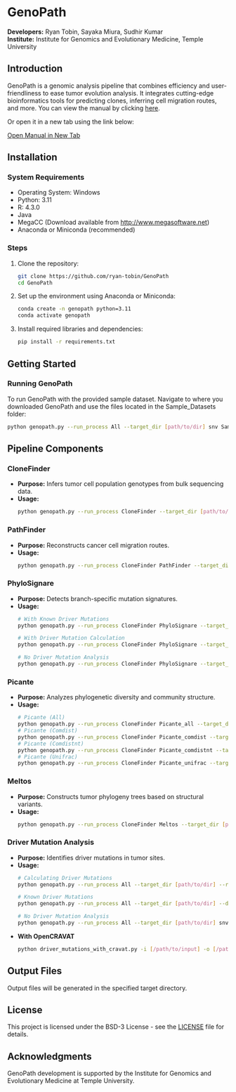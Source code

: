 # GenoPath

**Developers:** Ryan Tobin, Sayaka Miura, Sudhir Kumar  
**Institute:** Institute for Genomics and Evolutionary Medicine, Temple University  

## Introduction

GenoPath is a genomic analysis pipeline that combines efficiency and user-friendliness to ease tumor evolution analysis. It integrates cutting-edge bioinformatics tools for predicting clones, inferring cell migration routes, and more. You can view the manual by clicking [here](GenoPath_Manual.pdf).

Or open it in a new tab using the link below:

<a href="GenoPath_Manual.pdf" target="_blank">Open Manual in New Tab</a>

## Installation
### System Requirements

- Operating System: Windows
- Python: 3.11
- R: 4.3.0
- Java
- MegaCC (Download available from http://www.megasoftware.net)
- Anaconda or Miniconda (recommended)

### Steps

1. Clone the repository:
    ```sh
    git clone https://github.com/ryan-tobin/GenoPath
    cd GenoPath
    ```

2. Set up the environment using Anaconda or Miniconda:
    ```sh
    conda create -n genopath python=3.11
    conda activate genopath
    ```

3. Install required libraries and dependencies:
    ```sh
    pip install -r requirements.txt
    ```

## Getting Started

### Running GenoPath

To run GenoPath with the provided sample dataset. Navigate to where you downloaded GenoPath and use the files located in the Sample_Datasets folder:
```sh
python genopath.py --run_process All --target_dir [path/to/dir] snv Sample_Datasets/input.tsv --max_graphs_per_tree 50 --control_file Sample_Datasets/control.txt --abundance_weighted True --sv_file Sample_Datasets/sv.txt
```

## Pipeline Components

### CloneFinder

- **Purpose:** Infers tumor cell population genotypes from bulk sequencing data.
- **Usage:** 
    ```sh
    python genopath.py --run_process CloneFinder --target_dir [path/to/dir] snv [path/to/input.tsv]
    ```

### PathFinder

- **Purpose:** Reconstructs cancer cell migration routes.
- **Usage:**
    ```sh
    python genopath.py --run_process CloneFinder PathFinder --target_dir [path/to/dir] snv [path/to/input.tsv] --primary [tumor] --max_graphs_per_tree [int]
    ```

### PhyloSignare

- **Purpose:** Detects branch-specific mutation signatures.
- **Usage:**
    ```sh
    # With Known Driver Mutations
    python genopath.py --run_process CloneFinder PhyloSignare --target_dir [path/to/dir] --driver_mutation_file [path/to/file] snv [path/to/input.tsv] [path/to/control_file]

    # With Driver Mutation Calculation
    python genopath.py --run_process CloneFinder PhyloSignare --target_dir [path/to/dir] --ref_alt_file [path/to/file] --tool CGI --email [email] --token [token] --cancer_type_input [cancer_type] snv [path/to/input.tsv] [path/to/control_file]

    # No Driver Mutation Analysis
    python genopath.py --run_process CloneFinder PhyloSignare --target_dir [path/to/dir] snv [path/to/input.tsv] [path/to/control_file]
    ```

### Picante

- **Purpose:** Analyzes phylogenetic diversity and community structure.
- **Usage:**
    ```sh
    # Picante (All)
    python genopath.py --run_process CloneFinder Picante_all --target_dir [path/to/dir] snv [path/to/input.tsv] --abundance_weighted [True/False]
    # Picante (Comdist)
    python genopath.py --run_process CloneFinder Picante_comdist --target_dir [path/to/dir] snv [path/to/input.tsv] --abundance_weighted [True/False]
    # Picante (Comdistnt)
    python genopath.py --run_process CloneFinder Picante_comdistnt --target_dir [path/to/dir] snv [path/to/input.tsv] --abundance_weighted [True/False]
    # Picante (Unifrac)
    python genopath.py --run_process CloneFinder Picante_unifrac --target_dir [path/to/dir] snv [path/to/input.tsv] --abundance_weighted [True/False]
    ```

### Meltos

- **Purpose:** Constructs tumor phylogeny trees based on structural variants.
- **Usage:**
    ```sh
    python genopath.py --run_process CloneFinder Meltos --target_dir [path/to/dir] snv [path/to/input.tsv] --sv_file [path/to/sv_file]
    ```

### Driver Mutation Analysis

- **Purpose:** Identifies driver mutations in tumor sites.
- **Usage:**
    ```sh
    # Calculating Driver Mutations
    python genopath.py --run_process All --target_dir [path/to/dir] --ref_alt_file [path/to/file] --tool CGI --email [email] --token [token] --cancer_type_input [cancer_type] snv [path/to/input.tsv] --sv_file [path/to/sv_file]
    
    # Known Driver Mutations
    python genopath.py --run_process All --target_dir [path/to/dir] --driver_mutation_file [path/to/file] snv [path/to/input.tsv] --sv_file [path/to/sv_file]

    # No Driver Mutation Analysis
    python genopath.py --run_process All --target_dir [path/to/dir] snv [path/to/input.tsv] --sv_file [path/to/sv_file]
    ```
- **With OpenCRAVAT**
  ```sh
  python driver_mutations_with_cravat.py -i [/path/to/input] -o [/path/to/output] -c [cancer_type ]
  ```

## Output Files

Output files will be generated in the specified target directory.

## License

This project is licensed under the BSD-3 License - see the [LICENSE](LICENSE) file for details.

## Acknowledgments

GenoPath development is supported by the Institute for Genomics and Evolutionary Medicine at Temple University.
